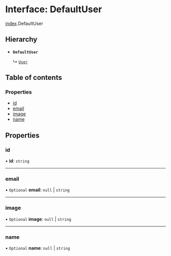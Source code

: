 # Interface: DefaultUser

[index](../modules/index.md).DefaultUser

## Hierarchy

- **`DefaultUser`**

  ↳ [`User`](index.User.md)

## Table of contents

### Properties

- [id](index.DefaultUser.md#id)
- [email](index.DefaultUser.md#email)
- [image](index.DefaultUser.md#image)
- [name](index.DefaultUser.md#name)

## Properties

### id

• **id**: `string`

___

### email

• `Optional` **email**: ``null`` \| `string`

___

### image

• `Optional` **image**: ``null`` \| `string`

___

### name

• `Optional` **name**: ``null`` \| `string`
